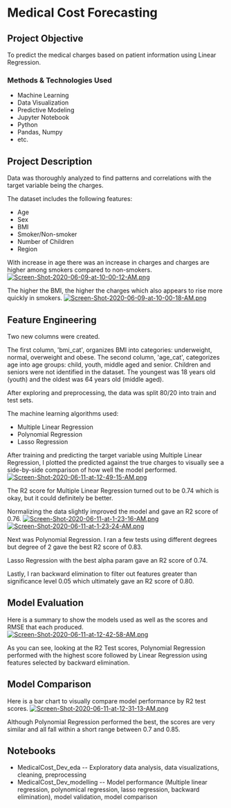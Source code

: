 # Medical Cost Forecasting

## Project Objective
To predict the medical charges based on patient information using Linear Regression.

### Methods & Technologies Used
* Machine Learning
* Data Visualization
* Predictive Modeling
* Jupyter Notebook
* Python
* Pandas, Numpy
* etc. 

## Project Description
Data was thoroughly analyzed to find patterns and correlations with the target variable being the charges. 

The dataset includes the following features: 
* Age
* Sex
* BMI
* Smoker/Non-smoker
* Number of Children
* Region

With increase in age there was an increase in charges and charges are higher among smokers compared to non-smokers.
[![Screen-Shot-2020-06-09-at-10-00-12-AM.png](https://i.postimg.cc/PJ79Bz7m/Screen-Shot-2020-06-09-at-10-00-12-AM.png)](https://postimg.cc/4HzWctsd)

The higher the BMI, the higher the charges which also appears to rise more quickly in smokers.
[![Screen-Shot-2020-06-09-at-10-00-18-AM.png](https://i.postimg.cc/MZ3CMqGv/Screen-Shot-2020-06-09-at-10-00-18-AM.png)](https://postimg.cc/hhxyNFTB)

## Feature Engineering
Two new columns were created. 

The first column, 'bmi_cat', organizes BMI into categories: underweight, normal, overweight and obese.
The second column, 'age_cat', categorizes age into age groups: child, youth, middle aged and senior. Children and seniors were not identified in the dataset. The youngest was 18 years old (youth) and the oldest was 64 years old (middle aged).

After exploring and preprocessing, the data was split 80/20 into train and test sets. 

The machine learning algorithms used:
* Multiple Linear Regression
* Polynomial Regression
* Lasso Regression

After training and predicting the target variable using Multiple Linear Regression, I plotted the predicted against the true charges to visually see a side-by-side comparison of how well the model performed.
[![Screen-Shot-2020-06-11-at-12-49-15-AM.png](https://i.postimg.cc/NftfKwGq/Screen-Shot-2020-06-11-at-12-49-15-AM.png)](https://postimg.cc/z3d1Q6R0)

The R2 score for Multiple Linear Regression turned out to be 0.74 which is okay, but it could definitely be better.

Normalizing the data slightly improved the model and gave an R2 score of 0.76. 
[![Screen-Shot-2020-06-11-at-1-23-16-AM.png](https://i.postimg.cc/Y0CGZ4n7/Screen-Shot-2020-06-11-at-1-23-16-AM.png)](https://postimg.cc/wynjsBY4)
[![Screen-Shot-2020-06-11-at-1-23-24-AM.png](https://i.postimg.cc/QCY93XwT/Screen-Shot-2020-06-11-at-1-23-24-AM.png)](https://postimg.cc/5QvN5Mx4)

Next was Polynomial Regression. I ran a few tests using different degrees but degree of 2 gave the best R2 score of 0.83. 

Lasso Regression with the best alpha param gave an R2 score of 0.74. 

Lastly, I ran backward elimination to filter out features greater than significance level 0.05 which ultimately gave an R2 score of 0.80. 

## Model Evaluation
Here is a summary to show the models used as well as the scores and RMSE that each produced. 
[![Screen-Shot-2020-06-11-at-12-42-58-AM.png](https://i.postimg.cc/8k9zNr95/Screen-Shot-2020-06-11-at-12-42-58-AM.png)](https://postimg.cc/3WjTZWK5)

As you can see, looking at the R2 Test scores, Polynomial Regression performed with the highest score followed by Linear Regression using features selected by backward elimination. 

## Model Comparison
Here is a bar chart to visually compare model performance by R2 test scores. 
[![Screen-Shot-2020-06-11-at-12-31-13-AM.png](https://i.postimg.cc/yNvGBcfr/Screen-Shot-2020-06-11-at-12-31-13-AM.png)](https://postimg.cc/t1nkNZGh)

Although Polynomial Regression performed the best, the scores are very similar and all fall within a short range between 0.7 and 0.85.

## Notebooks
* MedicalCost_Dev_eda -- Exploratory data analysis, data visualizations, cleaning, preprocessing
* MedicalCost_Dev_modelling -- Model performance (Multiple linear regression, polynomical regression, lasso regression, backward elimination), model validation, model comparison
